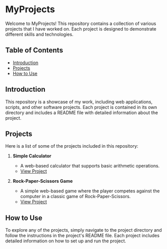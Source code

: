 # MyProjects

Welcome to MyProjects! This repository contains a collection of various projects that I have worked on. Each project is designed to demonstrate different skills and technologies.

## Table of Contents

- [Introduction](#introduction)
- [Projects](#projects)
- [How to Use](#how-to-use)

## Introduction

This repository is a showcase of my work, including web applications, scripts, and other software projects. Each project is contained in its own directory and includes a README file with detailed information about the project.

## Projects

Here is a list of some of the projects included in this repository:

1. **Simple Calculator**
   - A web-based calculator that supports basic arithmetic operations.
   - [View Project](calculator/)
  
2. **Rock-Paper-Scissors Game**
   - A simple web-based game where the player competes against the computer in a classic game of Rock-Paper-Scissors.
   - [View Project](rock-paper-scissors/)

## How to Use

To explore any of the projects, simply navigate to the project directory and follow the instructions in the project's README file. Each project includes detailed information on how to set up and run the project.

